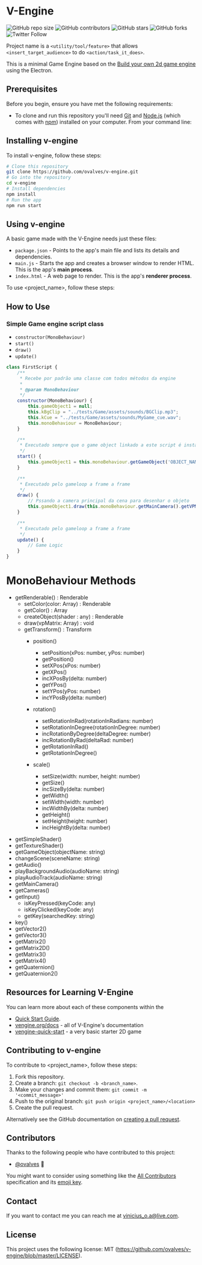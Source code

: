 # V-Engine

<!--- These are examples. See https://shields.io for others or to customize this set of shields. You might want to include dependencies, project status and licence info here --->
![GitHub repo size](https://img.shields.io/github/repo-size/ovalves/selene)
![GitHub contributors](https://img.shields.io/github/contributors/ovalves/selene)
![GitHub stars](https://img.shields.io/github/stars/ovalves/selene?style=social)
![GitHub forks](https://img.shields.io/github/forks/ovalves/selene?style=social)
![Twitter Follow](https://img.shields.io/twitter/follow/v1ndite?style=social)

Project name is a `<utility/tool/feature>` that allows `<insert_target_audience>` to do `<action/task_it_does>`.

This is a minimal Game Engine based on the [Build your own 2d game engine](https://github.com/apress/build-your-own-2d-game-engine) using the Electron.

## Prerequisites

Before you begin, ensure you have met the following requirements:
<!--- These are just example requirements. Add, duplicate or remove as required --->
* To clone and run this repository you'll need [Git](https://git-scm.com) and [Node.js](https://nodejs.org/en/download/) (which comes with [npm](http://npmjs.com)) installed on your computer. From your command line:

## Installing v-engine

To install v-engine, follow these steps:

```bash
# Clone this repository
git clone https://github.com/ovalves/v-engine.git
# Go into the repository
cd v-engine
# Install dependencies
npm install
# Run the app
npm run start
```

## Using v-engine

A basic game made with the V-Engine needs just these files:

- `package.json` - Points to the app's main file and lists its details and dependencies.
- `main.js` - Starts the app and creates a browser window to render HTML. This is the app's **main process**.
- `index.html` - A web page to render. This is the app's **renderer process**.

To use <project_name>, follow these steps:

## How to Use
### Simple Game engine script class
- `constructor(MonoBehaviour)`
- `start()`
- `draw()`
- `update()`
```js
class FirstScript {
    /**
     * Recebe por padrão uma classe com todos métodos da engine
     *
     * @param MonoBehaviour
     */
    constructor(MonoBehaviour) {
        this.gameObject1 = null;
        this.kBgClip = "../tests/Game/assets/sounds/BGClip.mp3";
        this.kCue = "../tests/Game/assets/sounds/MyGame_cue.wav";
        this.monoBehaviour = MonoBehaviour;
    }

    /**
     * Executado sempre que o game object linkado a este script é instanciado na cena
     */
    start() {
        this.gameObject1 = this.monoBehaviour.getGameObject('OBJECT_NAME');
    }

    /**
     * Executado pelo gameloop a frame a frame
     */
    draw() {
        // Pssando a camera principal da cena para desenhar o objeto
        this.gameObject1.draw(this.monoBehaviour.getMainCamera().getVPMatrix());
    }

    /**
     * Executado pelo gameloop a frame a frame
     */
    update() {
        // Game Logic
    }
}
```

# MonoBehaviour Methods
- getRenderable() : Renderable
    * setColor(color: Array<number>) : Renderable
    * getColor() : Array<number>
    * createObject(shader : any) : Renderable
    * draw(vpMatrix: Array<number>) : void
    * getTransform() : Transform
        * position()
            * setPosition(xPos: number, yPos: number)
            * getPosition()
            * setXPos(xPos: number)
            * getXPos()
            * incXPosBy(delta: number)
            * getYPos()
            * setYPos(yPos: number)
            * incYPosBy(delta: number)
        * rotation()
            * setRotationInRad(rotationInRadians: number)
            * setRotationInDegree(rotationInDegree: number)
            * incRotationByDegree(deltaDegree: number)
            * incRotationByRad(deltaRad: number)
            * getRotationInRad()
            * getRotationInDegree()

        * scale()
            * setSize(width: number, height: number)
            * getSize()
            * incSizeBy(delta: number)
            * getWidth()
            * setWidth(width: number)
            * incWidthBy(delta: number)
            * getHeight()
            * setHeight(height: number)
            * incHeightBy(delta: number)
* getSimpleShader()
* getTextureShader()
* getGameObject(objectName: string)
* changeScene(sceneName: string)
* getAudio()
* playBackgroundAudio(audioName: string)
* playAudioTrack(audioName: string)
* getMainCamera()
* getCameras()
* getInput()
    * isKeyPressed(keyCode: any)
    * isKeyClicked(keyCode: any)
    * getKey(searchedKey: string)
* key()
* getVector2()
* getVector3()
* getMatrix2()
* getMatrix2D()
* getMatrix3()
* getMatrix4()
* getQuaternion()
* getQuaternion2()

## Resources for Learning V-Engine
You can learn more about each of these components within the
- [Quick Start Guide](https://github-url).
- [vengine.org/docs](https://electronjs.org/docs) - all of V-Engine's documentation
- [vengine-quick-start](https://github.com/vengine/vengine-quick-start) - a very basic starter 2D game


## Contributing to v-engine
<!--- If your README is long or you have some specific process or steps you want contributors to follow, consider creating a separate CONTRIBUTING.md file--->
To contribute to <project_name>, follow these steps:

1. Fork this repository.
2. Create a branch: `git checkout -b <branch_name>`.
3. Make your changes and commit them: `git commit -m '<commit_message>'`
4. Push to the original branch: `git push origin <project_name>/<location>`
5. Create the pull request.

Alternatively see the GitHub documentation on [creating a pull request](https://help.github.com/en/github/collaborating-with-issues-and-pull-requests/creating-a-pull-request).

## Contributors

Thanks to the following people who have contributed to this project:

* [@ovalves](https://github.com/ovalves) 📖

You might want to consider using something like the [All Contributors](https://github.com/all-contributors/all-contributors) specification and its [emoji key](https://allcontributors.org/docs/en/emoji-key).

## Contact

If you want to contact me you can reach me at <vinicius_o.a@live.com>.

## License
<!--- If you're not sure which open license to use see https://choosealicense.com/--->

This project uses the following license: MIT (https://github.com/ovalves/v-engine/blob/master/LICENSE).
